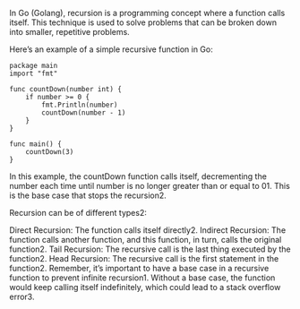 In Go (Golang), recursion is a programming concept where a function calls itself. This technique is used to solve problems that can be broken down into smaller, repetitive problems.

Here’s an example of a simple recursive function in Go:


```
package main
import "fmt"

func countDown(number int) {
    if number >= 0 {
        fmt.Println(number)
        countDown(number - 1)
    }
}

func main() {
    countDown(3)
}
```


In this example, the countDown function calls itself, decrementing the number each time until number is no longer greater than or equal to 01. This is the base case that stops the recursion2.

Recursion can be of different types2:

Direct Recursion: The function calls itself directly2.
Indirect Recursion: The function calls another function, and this function, in turn, calls the original function2.
Tail Recursion: The recursive call is the last thing executed by the function2.
Head Recursion: The recursive call is the first statement in the function2.
Remember, it’s important to have a base case in a recursive function to prevent infinite recursion1. Without a base case, the function would keep calling itself indefinitely, which could lead to a stack overflow error3.